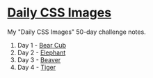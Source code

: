 # [Daily CSS Images](http://dailycssimages.com/)
My "Daily CSS Images" 50-day challenge notes.

1. Day 1 - [Bear Cub](/day-01)
2. Day 2 - [Elephant](/day-02)
3. Day 3 - [Beaver](/day-03)
4. Day 4 - [Tiger](/day-04)